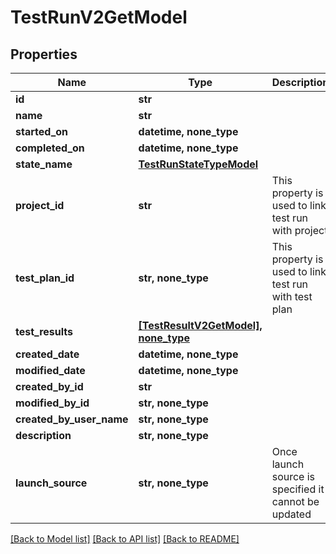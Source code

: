 # TestRunV2GetModel


## Properties
Name | Type | Description | Notes
------------ | ------------- | ------------- | -------------
**id** | **str** |  | 
**name** | **str** |  | 
**started_on** | **datetime, none_type** |  | [optional] 
**completed_on** | **datetime, none_type** |  | [optional] 
**state_name** | [**TestRunStateTypeModel**](TestRunStateTypeModel.md) |  | [optional] 
**project_id** | **str** | This property is used to link test run with project | [optional] 
**test_plan_id** | **str, none_type** | This property is used to link test run with test plan | [optional] 
**test_results** | [**[TestResultV2GetModel], none_type**](TestResultV2GetModel.md) |  | [optional] 
**created_date** | **datetime, none_type** |  | [optional] 
**modified_date** | **datetime, none_type** |  | [optional] 
**created_by_id** | **str** |  | [optional] 
**modified_by_id** | **str, none_type** |  | [optional] 
**created_by_user_name** | **str, none_type** |  | [optional] 
**description** | **str, none_type** |  | [optional] 
**launch_source** | **str, none_type** | Once launch source is specified it cannot be updated | [optional] 

[[Back to Model list]](../README.md#documentation-for-models) [[Back to API list]](../README.md#documentation-for-api-endpoints) [[Back to README]](../README.md)


